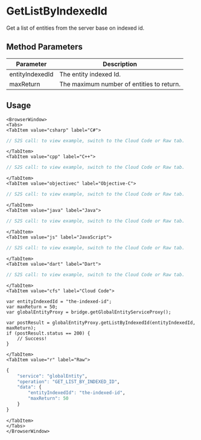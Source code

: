 # GetListByIndexedId

Get a list of entities from the server base on indexed id.

<PartialServop service_name="globalEntity" operation_name="GET_LIST_BY_INDEXED_ID" />

## Method Parameters

| Parameter       | Description                               |
| --------------- | ----------------------------------------- |
| entityIndexedId | The entity indexed Id.                    |
| maxReturn       | The maximum number of entities to return. |

## Usage

```mdx-code-block
<BrowserWindow>
<Tabs>
<TabItem value="csharp" label="C#">
```

```csharp
// S2S call: to view example, switch to the Cloud Code or Raw tab.
```

```mdx-code-block
</TabItem>
<TabItem value="cpp" label="C++">
```

```cpp
// S2S call: to view example, switch to the Cloud Code or Raw tab.
```

```mdx-code-block
</TabItem>
<TabItem value="objectivec" label="Objective-C">
```

```objectivec
// S2S call: to view example, switch to the Cloud Code or Raw tab.
```

```mdx-code-block
</TabItem>
<TabItem value="java" label="Java">
```

```java
// S2S call: to view example, switch to the Cloud Code or Raw tab.
```

```mdx-code-block
</TabItem>
<TabItem value="js" label="JavaScript">
```

```javascript
// S2S call: to view example, switch to the Cloud Code or Raw tab.
```

```mdx-code-block
</TabItem>
<TabItem value="dart" label="Dart">
```

```dart
// S2S call: to view example, switch to the Cloud Code or Raw tab.
```

```mdx-code-block
</TabItem>
<TabItem value="cfs" label="Cloud Code">
```

```cfscript
var entityIndexedId = "the-indexed-id";
var maxReturn = 50;
var globalEntityProxy = bridge.getGlobalEntityServiceProxy();

var postResult = globalEntityProxy.getListByIndexedId(entityIndexedId, maxReturn);
if (postResult.status == 200) {
    // Success!
}
```

```mdx-code-block
</TabItem>
<TabItem value="r" label="Raw">
```

```r
{
	"service": "globalEntity",
	"operation": "GET_LIST_BY_INDEXED_ID",
	"data": {
		"entityIndexedId": "the-indexed-id",
		"maxReturn": 50
	}
}
```

```mdx-code-block
</TabItem>
</Tabs>
</BrowserWindow>
```
